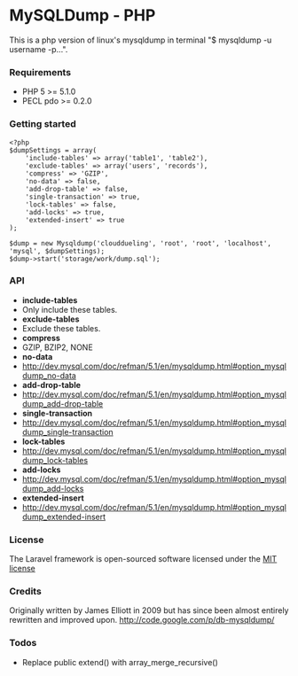# MySQLDump - PHP

This is a php version of linux's mysqldump in terminal "$ mysqldump -u username -p...".

### Requirements

- PHP 5 >= 5.1.0
- PECL pdo >= 0.2.0

### Getting started

    <?php
	$dumpSettings = array(
		'include-tables' => array('table1', 'table2'),
		'exclude-tables' => array('users', 'records'),
		'compress' => 'GZIP',
		'no-data' => false,
		'add-drop-table' => false,
		'single-transaction' => true,
		'lock-tables' => false,
		'add-locks' => true,
		'extended-insert' => true
	);

	$dump = new Mysqldump('clouddueling', 'root', 'root', 'localhost', 'mysql', $dumpSettings);
	$dump->start('storage/work/dump.sql');
	
### API

- **include-tables**
 - Only include these tables.
- **exclude-tables**
 - Exclude these tables.
- **compress**
 - GZIP, BZIP2, NONE
- **no-data**
 - http://dev.mysql.com/doc/refman/5.1/en/mysqldump.html#option_mysqldump_no-data
- **add-drop-table**
 - http://dev.mysql.com/doc/refman/5.1/en/mysqldump.html#option_mysqldump_add-drop-table
- **single-transaction**
 - http://dev.mysql.com/doc/refman/5.1/en/mysqldump.html#option_mysqldump_single-transaction
- **lock-tables**
 - http://dev.mysql.com/doc/refman/5.1/en/mysqldump.html#option_mysqldump_lock-tables
- **add-locks**
 - http://dev.mysql.com/doc/refman/5.1/en/mysqldump.html#option_mysqldump_add-locks
- **extended-insert**
 - http://dev.mysql.com/doc/refman/5.1/en/mysqldump.html#option_mysqldump_extended-insert

### License

The Laravel framework is open-sourced software licensed under the [MIT license](http://opensource.org/licenses/MIT)

### Credits

Originally written by James Elliott in 2009 but has since been almost entirely rewritten and improved upon.
http://code.google.com/p/db-mysqldump/

### Todos
- Replace public extend() with array_merge_recursive()
